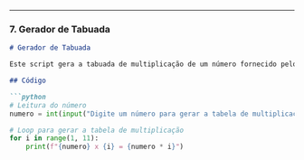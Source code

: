
---

### 7. Gerador de Tabuada

```markdown
# Gerador de Tabuada

Este script gera a tabuada de multiplicação de um número fornecido pelo usuário.

## Código

```python
# Leitura do número
numero = int(input("Digite um número para gerar a tabela de multiplicação: "))

# Loop para gerar a tabela de multiplicação
for i in range(1, 11):
    print(f"{numero} x {i} = {numero * i}")
